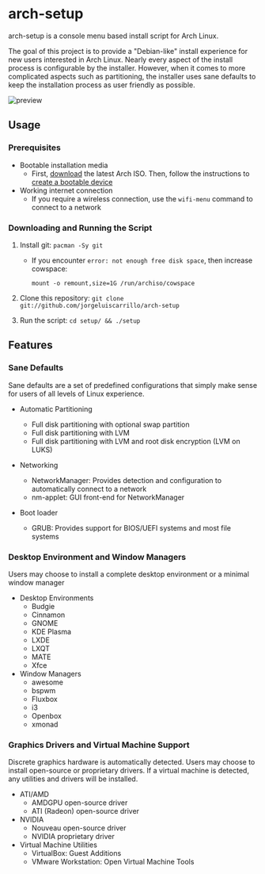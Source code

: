 # arch-setup

arch-setup is a console menu based install script for Arch Linux.

The goal of this project is to provide a "Debian-like" install experience for new users interested
in Arch Linux. Nearly every aspect of the install process is configurable by the installer. However,
when it comes to more complicated aspects such as partitioning, the installer uses sane defaults to
keep the installation process as user friendly as possible.

![preview](http://giphy.com/go/ZWVmNjFjYzct)

## Usage

### Prerequisites

* Bootable installation media
  * First, [download](https://www.archlinux.org/download/) the latest Arch ISO. Then, follow the instructions to [create a bootable device](https://wiki.archlinux.org/index.php/USB_flash_installation_media)
* Working internet connection
  * If you require a wireless connection, use the `wifi-menu` command to connect to a network

### Downloading and Running the Script

1. Install git: `pacman -Sy git`
   * If you encounter `error: not enough free disk space`, then increase cowspace:

     `mount -o remount,size=1G /run/archiso/cowspace`

2. Clone this repository: `git clone git://github.com/jorgeluiscarrillo/arch-setup`
3. Run the script: `cd setup/ && ./setup`

## Features

### Sane Defaults

Sane defaults are a set of predefined configurations that simply make sense for users of all levels
of Linux experience.

* Automatic Partitioning
  * Full disk partitioning with optional swap partition
  * Full disk partitioning with LVM
  * Full disk partitioning with LVM and root disk encryption (LVM on LUKS)

* Networking
  * NetworkManager: Provides detection and configuration to automatically connect to a network
  * nm-applet: GUI front-end for NetworkManager

* Boot loader
  * GRUB: Provides support for BIOS/UEFI systems and most file systems

### Desktop Environment and Window Managers

Users may choose to install a complete desktop environment or a minimal window manager

* Desktop Environments
  * Budgie
  * Cinnamon
  * GNOME
  * KDE Plasma
  * LXDE
  * LXQT
  * MATE
  * Xfce
* Window Managers
  * awesome
  * bspwm
  * Fluxbox
  * i3
  * Openbox
  * xmonad

### Graphics Drivers and Virtual Machine Support

Discrete graphics hardware is automatically detected. Users may choose to install open-source or
proprietary drivers. If a virtual machine is detected, any utilities and drivers will be installed.

* ATI/AMD
  * AMDGPU open-source driver
  * ATI (Radeon) open-source driver
* NVIDIA
  * Nouveau open-source driver
  * NVIDIA proprietary driver
* Virtual Machine Utilities
  * VirtualBox: Guest Additions
  * VMware Workstation: Open Virtual Machine Tools
